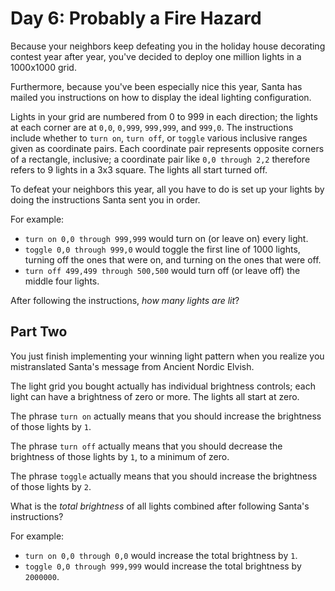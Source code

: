 # Day 6: Probably a Fire Hazard

Because your neighbors keep defeating you in the holiday house decorating contest year after year, you've decided to deploy one million lights in a 1000x1000 grid.

Furthermore, because you've been especially nice this year, Santa has mailed you instructions on how to display the ideal lighting configuration.

Lights in your grid are numbered from 0 to 999 in each direction; the lights at each corner are at `0,0`, `0,999`, `999,999`, and `999,0`. The instructions include whether to `turn on`, `turn off`, or `toggle` various inclusive ranges given as coordinate pairs. Each coordinate pair represents opposite corners of a rectangle, inclusive; a coordinate pair like `0,0 through 2,2` therefore refers to 9 lights in a 3x3 square. The lights all start turned off.

To defeat your neighbors this year, all you have to do is set up your lights by doing the instructions Santa sent you in order.

For example:

*   `turn on 0,0 through 999,999` would turn on (or leave on) every light.
*   `toggle 0,0 through 999,0` would toggle the first line of 1000 lights, turning off the ones that were on, and turning on the ones that were off.
*   `turn off 499,499 through 500,500` would turn off (or leave off) the middle four lights.

After following the instructions, _how many lights are lit_?

## Part Two

You just finish implementing your winning light pattern when you realize you mistranslated Santa's message from Ancient Nordic Elvish.

The light grid you bought actually has individual brightness controls; each light can have a brightness of zero or more. The lights all start at zero.

The phrase `turn on` actually means that you should increase the brightness of those lights by `1`.

The phrase `turn off` actually means that you should decrease the brightness of those lights by `1`, to a minimum of zero.

The phrase `toggle` actually means that you should increase the brightness of those lights by `2`.

What is the _total brightness_ of all lights combined after following Santa's instructions?

For example:

*   `turn on 0,0 through 0,0` would increase the total brightness by `1`.
*   `toggle 0,0 through 999,999` would increase the total brightness by `2000000`.
